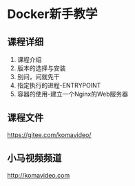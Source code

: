 Docker新手教学
=============

## 课程详细

01. 课程介绍
02. 版本的选择与安装
03. 别问，问就先干
04. 指定执行的进程-ENTRYPOINT
05. 容器的使用-建立一个Nginx的Web服务器

## 课程文件

https://gitee.com/komavideo/

## 小马视频频道

http://komavideo.com
